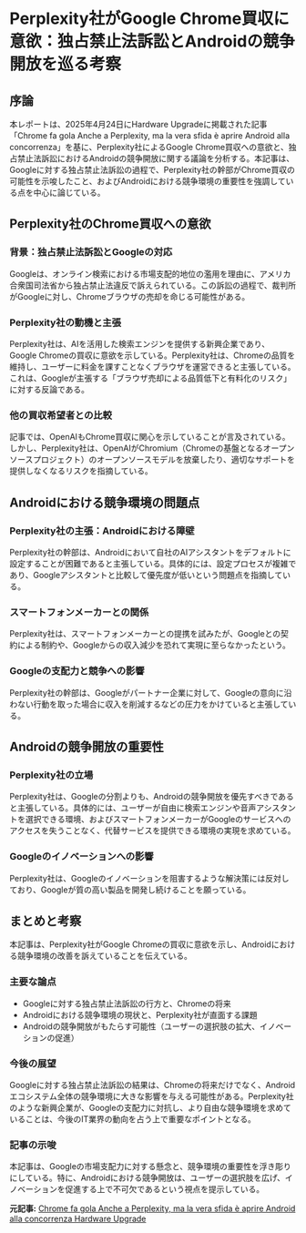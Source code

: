 # Perplexity社がGoogle Chrome買収に意欲：独占禁止法訴訟とAndroidの競争開放を巡る考察

## 序論

本レポートは、2025年4月24日にHardware Upgradeに掲載された記事「Chrome fa gola Anche a Perplexity, ma la vera sfida è aprire Android alla concorrenza」を基に、Perplexity社によるGoogle Chrome買収への意欲と、独占禁止法訴訟におけるAndroidの競争開放に関する議論を分析する。本記事は、Googleに対する独占禁止法訴訟の過程で、Perplexity社の幹部がChrome買収の可能性を示唆したこと、およびAndroidにおける競争環境の重要性を強調している点を中心に論じている。

## Perplexity社のChrome買収への意欲

### 背景：独占禁止法訴訟とGoogleの対応

Googleは、オンライン検索における市場支配的地位の濫用を理由に、アメリカ合衆国司法省から独占禁止法違反で訴えられている。この訴訟の過程で、裁判所がGoogleに対し、Chromeブラウザの売却を命じる可能性がある。

### Perplexity社の動機と主張

Perplexity社は、AIを活用した検索エンジンを提供する新興企業であり、Google Chromeの買収に意欲を示している。Perplexity社は、Chromeの品質を維持し、ユーザーに料金を課すことなくブラウザを運営できると主張している。これは、Googleが主張する「ブラウザ売却による品質低下と有料化のリスク」に対する反論である。

### 他の買収希望者との比較

記事では、OpenAIもChrome買収に関心を示していることが言及されている。しかし、Perplexity社は、OpenAIがChromium（Chromeの基盤となるオープンソースプロジェクト）のオープンソースモデルを放棄したり、適切なサポートを提供しなくなるリスクを指摘している。

## Androidにおける競争環境の問題点

### Perplexity社の主張：Androidにおける障壁

Perplexity社の幹部は、Androidにおいて自社のAIアシスタントをデフォルトに設定することが困難であると主張している。具体的には、設定プロセスが複雑であり、Googleアシスタントと比較して優先度が低いという問題点を指摘している。

### スマートフォンメーカーとの関係

Perplexity社は、スマートフォンメーカーとの提携を試みたが、Googleとの契約による制約や、Googleからの収入減少を恐れて実現に至らなかったという。

### Googleの支配力と競争への影響

Perplexity社の幹部は、Googleがパートナー企業に対して、Googleの意向に沿わない行動を取った場合に収入を削減するなどの圧力をかけていると主張している。

## Androidの競争開放の重要性

### Perplexity社の立場

Perplexity社は、Googleの分割よりも、Androidの競争開放を優先すべきであると主張している。具体的には、ユーザーが自由に検索エンジンや音声アシスタントを選択できる環境、およびスマートフォンメーカーがGoogleのサービスへのアクセスを失うことなく、代替サービスを提供できる環境の実現を求めている。

### Googleのイノベーションへの影響

Perplexity社は、Googleのイノベーションを阻害するような解決策には反対しており、Googleが質の高い製品を開発し続けることを願っている。

## まとめと考察

本記事は、Perplexity社がGoogle Chromeの買収に意欲を示し、Androidにおける競争環境の改善を訴えていることを伝えている。

### 主要な論点

* Googleに対する独占禁止法訴訟の行方と、Chromeの将来
* Androidにおける競争環境の現状と、Perplexity社が直面する課題
* Androidの競争開放がもたらす可能性（ユーザーの選択肢の拡大、イノベーションの促進）

### 今後の展望

Googleに対する独占禁止法訴訟の結果は、Chromeの将来だけでなく、Androidエコシステム全体の競争環境に大きな影響を与える可能性がある。Perplexity社のような新興企業が、Googleの支配力に対抗し、より自由な競争環境を求めていることは、今後のIT業界の動向を占う上で重要なポイントとなる。

### 記事の示唆

本記事は、Googleの市場支配力に対する懸念と、競争環境の重要性を浮き彫りにしている。特に、Androidにおける競争開放は、ユーザーの選択肢を広げ、イノベーションを促進する上で不可欠であるという視点を提示している。



**元記事:** [Chrome fa gola Anche a Perplexity, ma la vera sfida è aprire Android alla concorrenza Hardware Upgrade](https://www.hwupgrade.it/news/web/chrome-fa-gola-anche-a-perplexity-ma-la-vera-sfida-e-aprire-android-alla-concorrenza_138082.html)